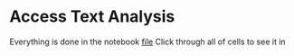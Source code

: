 

# Access Text Analysis

Everything is done in the notebook [file]("https://github.com/AccessLibCon/text_analysis/blob/master/Access%20Talk%20Text%20Analysis.ipynb")
Click through all of cells to see it in
